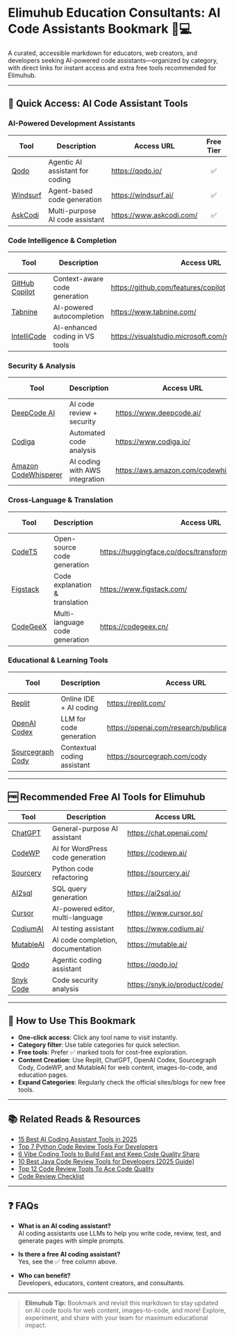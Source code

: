 # Elimuhub Education Consultants: AI Code Assistants Bookmark 🧠💻

A curated, accessible markdown for educators, web creators, and developers seeking AI-powered code assistants—organized by category, with direct links for instant access and extra free tools recommended for Elimuhub.

---

## 🔗 Quick Access: AI Code Assistant Tools

### AI-Powered Development Assistants
| Tool         | Description                           | Access URL                          | Free Tier |
|--------------|---------------------------------------|-------------------------------------|:---------:|
| [Qodo](https://qodo.io/)              | Agentic AI assistant for coding     | https://qodo.io/                   | ✅        |
| [Windsurf](https://windsurf.ai/)      | Agent-based code generation         | https://windsurf.ai/               | ✅        |
| [AskCodi](https://www.askcodi.com/)   | Multi-purpose AI code assistant     | https://www.askcodi.com/           | ✅        |

### Code Intelligence & Completion
| Tool         | Description                           | Access URL                          | Free Tier |
|--------------|---------------------------------------|-------------------------------------|:---------:|
| [GitHub Copilot](https://github.com/features/copilot) | Context-aware code generation       | https://github.com/features/copilot| ❌ (trial)|
| [Tabnine](https://www.tabnine.com/)     | AI-powered autocompletion           | https://www.tabnine.com/           | ✅        |
| [IntelliCode](https://visualstudio.microsoft.com/services/intellicode/) | AI-enhanced coding in VS tools     | https://visualstudio.microsoft.com/services/intellicode/ | ✅        |


### Security & Analysis
| Tool         | Description                           | Access URL                          | Free Tier |
|--------------|---------------------------------------|-------------------------------------|:---------:|
| [DeepCode AI](https://www.deepcode.ai/) | AI code review + security           | https://www.deepcode.ai/           | ✅        |
| [Codiga](https://www.codiga.io/)       | Automated code analysis             | https://www.codiga.io/             | ✅        |
| [Amazon CodeWhisperer](https://aws.amazon.com/codewhisperer/) | AI coding with AWS integration     | https://aws.amazon.com/codewhisperer/ | ✅        |


### Cross-Language & Translation
| Tool         | Description                           | Access URL                          | Free Tier |
|--------------|---------------------------------------|-------------------------------------|:---------:|
| [CodeT5](https://huggingface.co/docs/transformers/model_doc/codet5) | Open-source code generation        | https://huggingface.co/docs/transformers/model_doc/codet5 | ✅        |
| [Figstack](https://www.figstack.com/)  | Code explanation & translation      | https://www.figstack.com/           | ✅        |
| [CodeGeeX](https://codegeex.cn/)       | Multi-language code generation      | https://codegeex.cn/                | ✅        |


### Educational & Learning Tools
| Tool         | Description                           | Access URL                          | Free Tier |
|--------------|---------------------------------------|-------------------------------------|:---------:|
| [Replit](https://replit.com/)          | Online IDE + AI coding              | https://replit.com/                 | ✅        |
| [OpenAI Codex](https://openai.com/research/publications/codex) | LLM for code generation            | https://openai.com/research/publications/codex | ✅        |
| [Sourcegraph Cody](https://sourcegraph.com/cody) | Contextual coding assistant         | https://sourcegraph.com/cody        | ✅        |

---

## 🆓 Recommended Free AI Tools for Elimuhub

| Tool             | Description                    | Access URL                                  |
|------------------|-------------------------------|---------------------------------------------|
| [ChatGPT](https://chat.openai.com/)      | General-purpose AI assistant                | https://chat.openai.com/                    |
| [CodeWP](https://codewp.ai/)             | AI for WordPress code generation            | https://codewp.ai/                          |
| [Sourcery](https://sourcery.ai/)         | Python code refactoring                     | https://sourcery.ai/                        |
| [AI2sql](https://ai2sql.io/)             | SQL query generation                        | https://ai2sql.io/                          |
| [Cursor](https://www.cursor.so/)         | AI-powered editor, multi-language           | https://www.cursor.so/                      |
| [CodiumAI](https://www.codium.ai/)       | AI testing assistant                        | https://www.codium.ai/                      |
| [MutableAI](https://mutable.ai/)         | AI code completion, documentation           | https://mutable.ai/                         |
| [Qodo](https://qodo.io/)                 | Agentic coding assistant                    | https://qodo.io/                            |
| [Snyk Code](https://snyk.io/product/code/) | Code security analysis                      | https://snyk.io/product/code/               |

---

## 📝 How to Use This Bookmark

- **One-click access**: Click any tool name to visit instantly.
- **Category filter**: Use table categories for quick selection.
- **Free tools**: Prefer ✅ marked tools for cost-free exploration.
- **Content Creation**: Use Replit, ChatGPT, OpenAI Codex, Sourcegraph Cody, CodeWP, and MutableAI for web content, images-to-code, and education pages.
- **Expand Categories**: Regularly check the official sites/blogs for new free tools.

---

## 📚 Related Reads & Resources

- [15 Best AI Coding Assistant Tools in 2025](https://www.tabnine.com/blog/15-best-ai-coding-assistant-tools-2025/)
- [Top 7 Python Code Review Tools For Developers](https://www.deepcode.ai/blog/top-7-python-code-review-tools)
- [6 Vibe Coding Tools to Build Fast and Keep Code Quality Sharp](https://www.tabnine.com/blog/vibe-coding-tools/)
- [10 Best Java Code Review Tools for Developers [2025 Guide]](https://www.codiga.io/blog/java-code-review-tools-2025/)
- [Top 12 Code Review Tools To Ace Code Quality](https://sourcery.ai/blog/code-review-tools/)
- [Code Review Checklist](https://www.codiga.io/blog/code-review-checklist/)

---

## ❓ FAQs

- **What is an AI coding assistant?**  
  AI coding assistants use LLMs to help you write code, review, test, and generate pages with simple prompts.

- **Is there a free AI coding assistant?**  
  Yes, see the ✅ free column above.

- **Who can benefit?**  
  Developers, educators, content creators, and consultants.

---

> **Elimuhub Tip:** Bookmark and revisit this markdown to stay updated on AI code tools for web content, images-to-code, and more! Explore, experiment, and share with your team for maximum educational impact.
